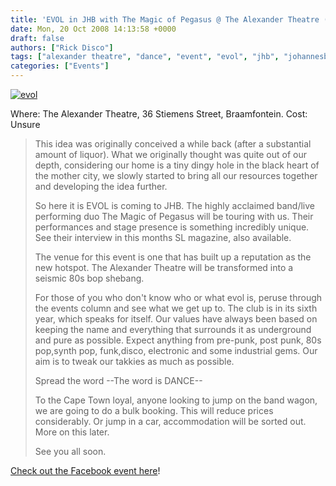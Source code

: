 ```yaml
---
title: 'EVOL in JHB with The Magic of Pegasus @ The Alexander Theatre (JHB)'
date: Mon, 20 Oct 2008 14:13:58 +0000
draft: false
authors: ["Rick Disco"]
tags: ["alexander theatre", "dance", "event", "evol", "jhb", "johannesburg", "magic of pegasus", "party"]
categories: ["Events"]
---
```


[![](/wp-content/uploads/2008/10/evol.jpg "evol")](/wp-content/uploads/2008/10/evol.jpg)

Where: The Alexander Theatre, 36 Stiemens Street, Braamfontein. Cost: Unsure

> This idea was originally conceived a while back (after a substantial amount of liquor). What we originally thought was quite out of our depth, considering our home is a tiny dingy hole in the black heart of the mother city, we slowly started to bring all our resources together and developing the idea further.
>
> So here it is EVOL is coming to JHB. The highly acclaimed band/live performing duo The Magic of Pegasus will be touring with us. Their performances and stage presence is something incredibly unique. See their interview in this months SL magazine, also available.
>
> The venue for this event is one that has built up a reputation as the new hotspot. The Alexander Theatre will be transformed into a seismic 80s bop shebang.
>
> For those of you who don't know who or what evol is, peruse through the events column and see what we get up to. The club is in its sixth year, which speaks for itself. Our values have always been based on keeping the name and everything that surrounds it as underground and pure as possible. Expect anything from pre-punk, post punk, 80s pop,synth pop, funk,disco, electronic and some industrial gems. Our aim is to tweak our takkies as much as possible.
>
> Spread the word --The word is DANCE--
>
> To the Cape Town loyal, anyone looking to jump on the band wagon, we are going to do a bulk booking. This will reduce prices considerably. Or jump in a car, accommodation will be sorted out. More on this later.
>
> See you all soon.

[Check out the Facebook event here](http://www.facebook.com/event.php?eid=29152624647 "Facebook Event")!

